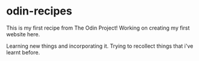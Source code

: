 # odin-recipes
This is my first recipe from The Odin Project!
Working on creating my first website here.

Learning new things and incorporating it. Trying to recollect 
things that i've learnt before. 